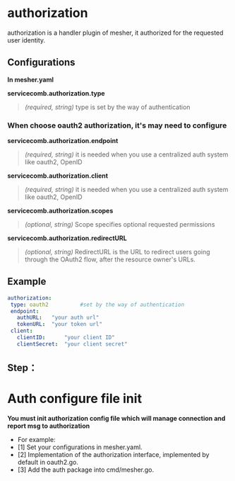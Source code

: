 # authorization

authorization is a handler plugin of mesher, it authorized for the requested user identity.

## Configurations
**In mesher.yaml**

**servicecomb.authorization.type**
>  *(required, string)* type is set by the way of authentication

### When choose oauth2 authorization, it's may need to configure
**servicecomb.authorization.endpoint**
>  *(required, string)* it is needed when you use a centralized auth system like oauth2, OpenID

**servicecomb.authorization.client**
>  *(required, string)* it is needed when you use a centralized auth system like oauth2, OpenID

**servicecomb.authorization.scopes**
>  *(optional, string)* Scope specifies optional requested permissions

**servicecomb.authorization.redirectURL**
>  *(optional, string)* 
> RedirectURL is the URL to redirect users going through the OAuth2 flow, after the resource owner's URLs.

## Example
```yaml
authorization:
 type: oauth2          #set by the way of authentication
 endpoint:
   authURL:   "your auth url"
   tokenURL:  "your token url"
 client:
   clientID:      "your client ID"
   clientSecret:  "your client secret"

```
## Step：

# Auth configure file init
**You must init authorization config file which will manage connection and report msg to authorization**
- For example:
- [1] Set your configurations in mesher.yaml. 
- [2] Implementation of the authorization interface, implemented by default in oauth2.go.
- [3] Add the auth package into cmd/mesher.go.




